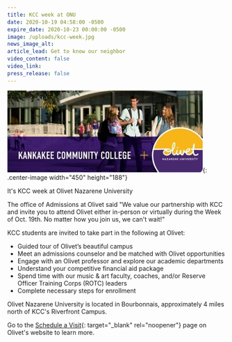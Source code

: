 ```yaml
---
title: KCC week at ONU
date: 2020-10-19 04:58:00 -0500
expire_date: 2020-10-23 00:00:00 -0500
image: /uploads/kcc-week.jpg
news_image_alt:
article_lead: Get to know our neighbor
video_content: false
video_link:
press_release: false
---
```


![](/uploads/onu-week-article.jpg){: .center-image width="450" height="188"}

It's KCC week at Olivet Nazarene University

The office of Admissions at Olivet said "We value our partnership with KCC and invite you to attend Olivet either in-person or virtually during the Week of Oct. 19th. No matter how you join us, we can't wait\!"

KCC students are invited to take part in the following at Olivet:

* Guided tour of Olivet’s beautiful campus
* Meet an admissions counselor and be matched with Olivet opportunities
* Engage with an Olivet professor and explore our academic departments
* Understand your competitive financial aid package
* Spend time with our music & art faculty, coaches, and/or Reserve Officer Training Corps (ROTC) leaders
* Complete necessary steps for enrollment

Olivet Nazarene University is located in Bourbonnais, approximately 4 miles north of KCC's Riverfront Campus.

Go to the [Schedule a Visit](https://www.olivet.edu/schedule-visit){: target="_blank" rel="noopener"} page on Olivet's website to learn more.

&nbsp;